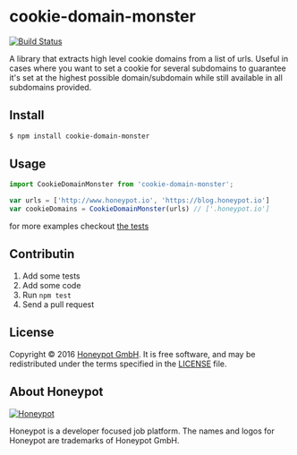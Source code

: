 cookie-domain-monster
=============
[![Build Status](https://travis-ci.org/honeypotio/cookie-domain-monster.svg)][travis]

A library that extracts high level cookie domains from a list of urls. Useful in cases where you want to set a cookie for several subdomains to guarantee it's set at the highest possible domain/subdomain while still available in all subdomains provided.


Install
-------

```bash
$ npm install cookie-domain-monster
```

Usage
-----


```javascript
import CookieDomainMonster from 'cookie-domain-monster';

var urls = ['http://www.honeypot.io', 'https://blog.honeypot.io']
var cookieDomains = CookieDomainMonster(urls) // ['.honeypot.io']
```

for more examples checkout [the tests](/test/cookie-domain-monster.spec.js)


Contributin
------------

1. Add some tests
1. Add some code
1. Run `npm test`
1. Send a pull request

License
-------

Copyright © 2016 [Honeypot GmbH][honeypotio]. It is free software, and may be
redistributed under the terms specified in the [LICENSE](/LICENSE) file.

About Honeypot
--------------

[![Honeypot](https://www.honeypot.io/logo.png)][honeypotio]

Honeypot is a developer focused job platform.
The names and logos for Honeypot are trademarks of Honeypot GmbH.

[travis]: https://travis-ci.org/honeypotio/cookie-domain-monster
[honeypotio]: https://www.honeypot.io?utm_source=github
